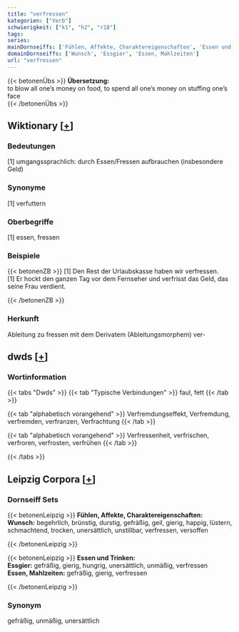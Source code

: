 ```yaml
---
title: "verfressen"
kategorien: ["Verb"]
schwierigkeit: ["k1", "h2", "r18"]
tags:
series:
mainDornseiffs: ['Fühlen, Affekte, Charaktereigenschaften', 'Essen und Trinken']
domainDornseiffs: ['Wunsch', 'Essgier', 'Essen, Mahlzeiten']
url: "verfressen"
---
```


{{< betonenÜbs >}}
**Übersetzung:**  
to blow all one’s money on food, to spend all one’s money on stuffing one’s face  
{{< /betonenÜbs >}}

## Wiktionary [[+](https://de.wiktionary.org/wiki/verfressen)]

### Bedeutungen
[1] umgangssprachlich: durch Essen/Fressen aufbrauchen (insbesondere Geld)  

### Synonyme
[1] verfuttern  

### Oberbegriffe
[1] essen, fressen  

### Beispiele
{{< betonenZB >}}
[1] Den Rest der Urlaubskasse haben wir verfressen.  
[1] Er hockt den ganzen Tag vor dem Fernseher und verfrisst das Geld, das seine Frau verdient.  

{{< /betonenZB >}}
### Herkunft
Ableitung zu fressen mit dem Derivatem (Ableitungsmorphem) ver-  



## dwds [[+](https://www.dwds.de/wb/verfressen)]

### Wortinformation
{{< tabs "Dwds" >}}
{{< tab "Typische Verbindungen" >}}
faul, fett
{{< /tab >}}

{{< tab "alphabetisch vorangehend" >}}
Verfremdungseffekt, Verfremdung, verfremden, verfranzen, Verfrachtung
{{< /tab >}}

{{< tab "alphabetisch vorangehend" >}}
Verfressenheit, verfrischen, verfroren, verfrosten, verfrühen
{{< /tab >}}

{{< /tabs >}}

## Leipzig Corpora [[+](https://corpora.uni-leipzig.de/en/res?word=verfressen&corpusId=deu_newscrawl-public_2018)]

### Dornseiff Sets
{{< betonenLeipzig >}}
**Fühlen, Affekte, Charaktereigenschaften:**  
**Wunsch:** begehrlich, brünstig, durstig, gefräßig, geil, gierig, happig, lüstern, schmachtend, trocken, unersättlich, unstillbar, verfressen, versoffen  

{{< /betonenLeipzig >}}


{{< betonenLeipzig >}}
**Essen und Trinken:**  
**Essgier:** gefräßig, gierig, hungrig, unersättlich, unmäßig, verfressen  
**Essen, Mahlzeiten:** gefräßig, gierig, verfressen  

{{< /betonenLeipzig >}}

### Synonym
gefräßig, unmäßig, unersättlich

